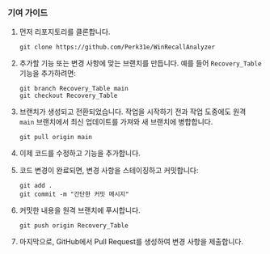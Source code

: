 ### 기여 가이드

1. 먼저 리포지토리를 클론합니다.

   ```
   git clone https://github.com/Perk31e/WinRecallAnalyzer
   ```

2. 추가할 기능 또는 변경 사항에 맞는 브랜치를 만듭니다. 예를 들어 `Recovery_Table` 기능을 추가하려면:
   ```
   git branch Recovery_Table main
   git checkout Recovery_Table
   ```
3. 브랜치가 생성되고 전환되었습니다. 작업을 시작하기 전과 작업 도중에도 원격 `main` 브랜치에서 최신 업데이트를 가져와 새 브랜치에 병합합니다.

   ```
   git pull origin main
   ```

4. 이제 코드를 수정하고 기능을 추가합니다.

5. 코드 변경이 완료되면, 변경 사항을 스테이징하고 커밋합니다:

   ```
   git add .
   git commit -m "간단한 커밋 메시지"
   ```

6. 커밋한 내용을 원격 브랜치에 푸시합니다.

   ```
   git push origin Recovery_Table
   ```

7. 마지막으로, GitHub에서 Pull Request를 생성하여 변경 사항을 제출합니다.
